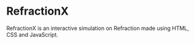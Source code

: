# RefractionX
RefractionX is an interactive simulation on Refraction made using HTML, CSS and JavaScript.
